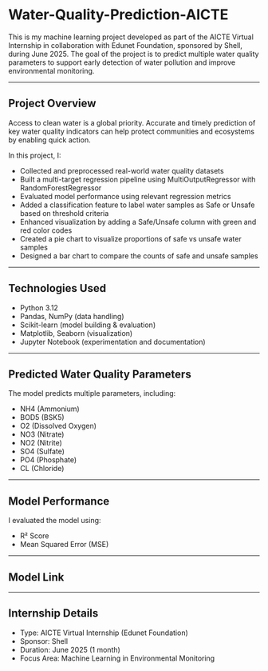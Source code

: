 # **Water-Quality-Prediction-AICTE**
This is my machine learning project developed as part of the AICTE Virtual Internship in collaboration with Edunet Foundation, sponsored by Shell, during June 2025. The goal of the project is to predict multiple water quality parameters to support early detection of water pollution and improve environmental monitoring.

---

## **Project Overview**
Access to clean water is a global priority. Accurate and timely prediction of key water quality indicators can help protect communities and ecosystems by enabling quick action.

In this project, I:  
- Collected and preprocessed real-world water quality datasets  
- Built a multi-target regression pipeline using MultiOutputRegressor with RandomForestRegressor  
- Evaluated model performance using relevant regression metrics  
- Added a classification feature to label water samples as Safe or Unsafe based on threshold criteria  
- Enhanced visualization by adding a Safe/Unsafe column with green and red color codes  
- Created a pie chart to visualize proportions of safe vs unsafe water samples  
- Designed a bar chart to compare the counts of safe and unsafe samples

---

## **Technologies Used**
- Python 3.12  
- Pandas, NumPy (data handling)  
- Scikit-learn (model building & evaluation)  
- Matplotlib, Seaborn (visualization)  
- Jupyter Notebook (experimentation and documentation)


---

## **Predicted Water Quality Parameters**
The model predicts multiple parameters, including:
- NH4 (Ammonium)  
- BOD5 (BSK5)  
- O2 (Dissolved Oxygen)  
- NO3 (Nitrate)  
- NO2 (Nitrite)  
- SO4 (Sulfate)  
- PO4 (Phosphate)  
- CL (Chloride)

---

## **Model Performance**
I evaluated the model using:
- R² Score  
- Mean Squared Error (MSE)

----

## **Model Link**


---

## **Internship Details**
- Type: AICTE Virtual Internship (Edunet Foundation)  
- Sponsor: Shell  
- Duration: June 2025 (1 month)  
- Focus Area: Machine Learning in Environmental Monitoring

